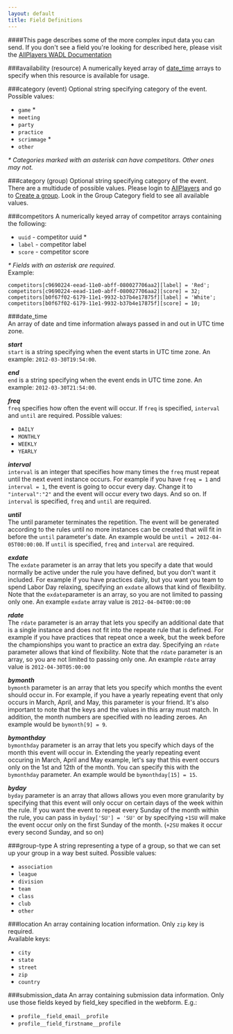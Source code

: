 ```yaml
---
layout: default
title: Field Definitions
---
```


####This page describes some of the more complex input data you can send. If you don't see a field you're looking for described here, please visit the [AllPlayers WADL Documentation](https://www.allplayers.com/api/v1/rest/wadl/describe.xml)

<a id="field-info-availability"></a>
###availability (resource)
A numerically keyed array of [date_time](/fields.html#/date_time) arrays to specify when this resource is available for usage.

<a id="/category-event"></a>
###category (event)
Optional string specifying category of the event.  
Possible values:

*  `game` \*
*  `meeting`
*  `party`
*  `practice`
*  `scrimmage` \*
*  `other`

*\* Categories marked with an asterisk can have competitors.  Other ones may not.*

<a id="/category-group"></a>
###category (group)
Optional string specifying category of the event.  
There are a multidude of possible values.  Please login to [AllPlayers](https://www.allplayers.com) and go to [Create a group](https://www.allplayers.com/node/add/group).  Look in the Group Category field to see all available values.


<a id="/competitors"></a>
###competitors
A numerically keyed array of competitor arrays containing the following:

*  `uuid` - competitor uuid \*
*  `label` - competitor label
*  `score` - competitor score

*\* Fields with an asterisk are required.*  
Example:  

`competitors[c9690224-eead-11e0-abff-080027706aa2][label] = 'Red';`  
`competitors[c9690224-eead-11e0-abff-080027706aa2][score] = 32;`
`competitors[b0f67f02-6179-11e1-9932-b37b4e17875f][label] = 'White';`  
`competitors[b0f67f02-6179-11e1-9932-b37b4e17875f][score] = 10;`  

<a id="/date_time"></a>
###date_time  
An array of date and time information always passed in and out in UTC time zone.  

***start***  
`start` is a string specifying when the event starts in UTC time zone. An example: `2012-03-30T19:54:00`.

***end***  
`end` is a string specifying when the event ends in UTC time zone. An example: `2012-03-30T21:54:00`.

***freq***  
`freq` specifies how often the event will occur.  If `freq` is specified, `interval` and `until` are required.
Possible values:  

*  `DAILY`  
*  `MONTHLY`  
*  `WEEKLY`  
*  `YEARLY`  

***interval***  
`interval` is an integer that specifies how many times the `freq` must repeat until the next event instance occurs.  For example if you have `freq = 1` and `interval = 1`, the event is going to occur every day.  Change it to `"interval":"2"` and the event will occur every two days.  And so on. If `interval` is specified, `freq` and `until` are required.

***until***  
The until parameter terminates the repetition.  The event will be generated according to the rules until no more instances can be created that will fit in before the `until` parameter's date. An example would be `until = 2012-04-05T00:00:00`. If `until` is specified, `freq` and `interval` are required.

***exdate***  
The `exdate` parameter is an array that lets you specify a date that would normally be active under the rule you have defined, but you don't want it included.  For example if you have practices daily, but you want you team to spend Labor Day relaxing, specifying an `exdate` allows that kind of flexibility. Note that the `exdate`parameter is an array, so you are not limited to passing only one. An example `exdate` array value is `2012-04-04T00:00:00`

***rdate***  
The `rdate` parameter is an array that lets you specify an additional date that is a single instance and does not fit into the repeate rule that is defined.  For example if you have practices that repeat once a week, but the week before the championships you want to practice an extra day.  Specifying an `rdate` parameter allows that kind of flexibility. Note that the `rdate` parameter is an array, so you are not limited to passing only one. An example `rdate` array value is `2012-04-30T05:00:00`

***bymonth***  
`bymonth` parameter is an array that lets you specify which months the event should occur in.  For example, if you have a yearly repeating event that only occurs in March, April, and May, this parameter is your friend.  It's also important to note that the keys and the values in this array must match. In addition, the month numbers are specified with no leading zeroes. An example would be `bymonth[9] = 9`.  

***bymonthday***  
`bymonthday` parameter is an array that lets you specify which days of the month this event will occur in.  Extending the yearly repeating event occuring in March, April and May example, let's say that this event occurs only on the 1st and 12th of the month.  You can specify this with the `bymonthday` parameter. An example would be `bymonthday[15] = 15`.

***byday***  
`byday` parameter is an array that allows allows you even more granularity by specifying that this event will only occur on certain days of the week within the rule. If you want the event to repeat every Sunday of the month within the rule, you can pass in `byday['SU'] = 'SU'` or by specifying `+1SU` will make the event occur only on the first Sunday of the month.  (`+2SU` makes it occur every second Sunday, and so on)  


<a id="/group-type"></a>
###group-type
A string representing a type of a group, so that we can set up your group in a way best suited.
Possible values:

*  `association`
*  `league`
*  `division`
*  `team`
*  `class`
*  `club`
*  `other`

<a id="/location"></a>
###location
An array containing location information.  Only `zip` key is required.  
Available keys:  

*  `city`
*  `state`
*  `street`
*  `zip`
*  `country`

<a id="/submission_data"></a>
###submission_data
An array containing submission data information. Only use those fields keyed by field_key specified in the webform.
E.g.:

*  `profile__field_email__profile`
*  `profile__field_firstname__profile`
